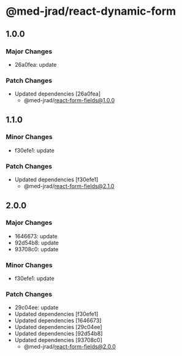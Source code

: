 # @med-jrad/react-dynamic-form

## 1.0.0

### Major Changes

- 26a0fea: update

### Patch Changes

- Updated dependencies [26a0fea]
  - @med-jrad/react-form-fields@1.0.0

## 1.1.0

### Minor Changes

- f30efe1: update

### Patch Changes

- Updated dependencies [f30efe1]
  - @med-jrad/react-form-fields@2.1.0

## 2.0.0

### Major Changes

- 1646673: update
- 92d54b8: update
- 93708c0: update

### Minor Changes

- f30efe1: update

### Patch Changes

- 29c04ee: update
- Updated dependencies [f30efe1]
- Updated dependencies [1646673]
- Updated dependencies [29c04ee]
- Updated dependencies [92d54b8]
- Updated dependencies [93708c0]
  - @med-jrad/react-form-fields@2.0.0
